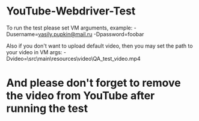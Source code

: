 # YouTube-Webdriver-Test

To run the test please set VM arguments, example:
-Dusername=vasily.pupkin@mail.ru
-Dpassword=foobar

Also if you don't want to upload default video, then you may set the path to your video in VM args:
-Dvideo=\\src\\main\\resources\\video\\QA_test_video.mp4

# And please don't forget to remove the video from YouTube after running the test

